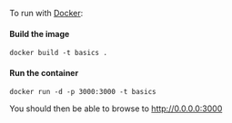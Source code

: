 To run with [Docker](https://www.docker.com/):

#### Build the image

```
docker build -t basics .
```

#### Run the container

```
docker run -d -p 3000:3000 -t basics
```

You should then be able to browse to http://0.0.0.0:3000
